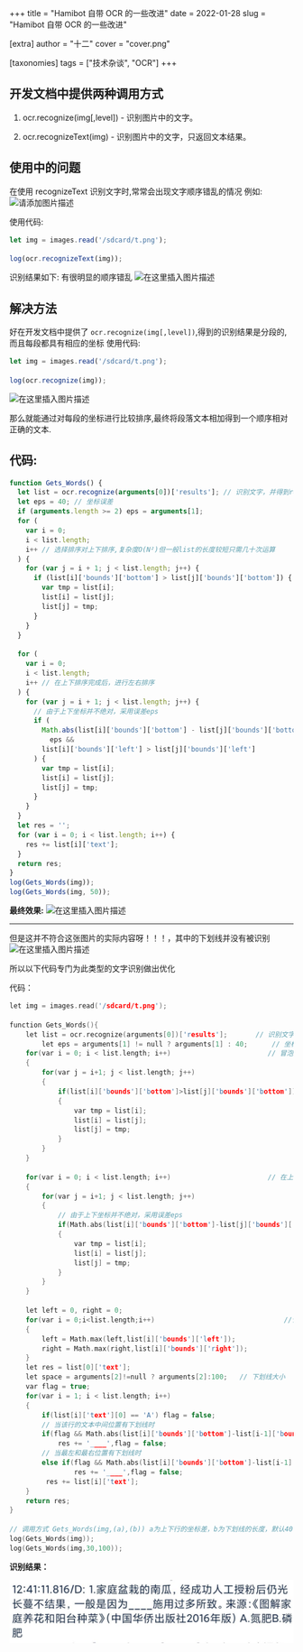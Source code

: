 +++
title = "Hamibot 自带 OCR 的一些改进" 
date = 2022-01-28 
slug = "Hamibot 自带 OCR 的一些改进"

[extra]
author = "十二" 
cover = "cover.png"

[taxonomies]
tags = ["技术杂谈", "OCR"]
+++

## 开发文档中提供两种调用方式

1.  ocr.recognize(img[,level]) - 识别图片中的文字。

2.  ocr.recognizeText(img) - 识别图片中的文字，只返回文本结果。

## 使用中的问题

在使用 recognizeText 识别文字时,常常会出现文字顺序错乱的情况
例如:![请添加图片描述](t.png)

使用代码:

```js
let img = images.read('/sdcard/t.png');

log(ocr.recognizeText(img));
```

识别结果如下: 有很明显的顺序错乱
![在这里插入图片描述](0.png)

## 解决方法

好在开发文档中提供了 `ocr.recognize(img[,level])`,得到的识别结果是分段的,而且每段都具有相应的坐标
使用代码:

```js
let img = images.read('/sdcard/t.png');

log(ocr.recognize(img));
```

![在这里插入图片描述](1.png)

那么就能通过对每段的坐标进行比较排序,最终将段落文本相加得到一个顺序相对正确的文本.

## 代码:

```js
function Gets_Words() {
  let list = ocr.recognize(arguments[0])['results']; // 识别文字，并得到results
  let eps = 40; // 坐标误差
  if (arguments.length >= 2) eps = arguments[1];
  for (
    var i = 0;
    i < list.length;
    i++ // 选择排序对上下排序,复杂度O(N²)但一般list的长度较短只需几十次运算
  ) {
    for (var j = i + 1; j < list.length; j++) {
      if (list[i]['bounds']['bottom'] > list[j]['bounds']['bottom']) {
        var tmp = list[i];
        list[i] = list[j];
        list[j] = tmp;
      }
    }
  }

  for (
    var i = 0;
    i < list.length;
    i++ // 在上下排序完成后，进行左右排序
  ) {
    for (var j = i + 1; j < list.length; j++) {
      // 由于上下坐标并不绝对，采用误差eps
      if (
        Math.abs(list[i]['bounds']['bottom'] - list[j]['bounds']['bottom']) <
          eps &&
        list[i]['bounds']['left'] > list[j]['bounds']['left']
      ) {
        var tmp = list[i];
        list[i] = list[j];
        list[j] = tmp;
      }
    }
  }
  let res = '';
  for (var i = 0; i < list.length; i++) {
    res += list[i]['text'];
  }
  return res;
}
log(Gets_Words(img));
log(Gets_Words(img, 50));
```

**最终效果:**
![在这里插入图片描述](2.png)

---
但是这并不符合这张图片的实际内容呀！！！，其中的下划线并没有被识别
![在这里插入图片描述](t.png)

所以以下代码专门为此类型的文字识别做出优化

代码：
```cpp
let img = images.read('/sdcard/t.png');

function Gets_Words(){
    let list = ocr.recognize(arguments[0])['results'];       // 识别文字，并得到results
 		let eps = arguments[1] != null ? arguments[1] : 40;      // 坐标误差
  	for(var i = 0; i < list.length; i++)                        // 冒泡排序对上下排序
    {
        for(var j = i+1; j < list.length; j++)
        {
            if(list[i]['bounds']['bottom']>list[j]['bounds']['bottom'])
            {
                var tmp = list[i];
                list[i] = list[j];
                list[j] = tmp;
            }
        }
    }
		
    for(var i = 0; i < list.length; i++)                        // 在上下排序完成后，进行左右排序
    {
        for(var j = i+1; j < list.length; j++)
        {
            // 由于上下坐标并不绝对，采用误差eps
            if(Math.abs(list[i]['bounds']['bottom']-list[j]['bounds']['bottom']) < eps && list[i]['bounds']['left'] > list[j]['bounds']['left'])
            {
                var tmp = list[i];
                list[i] = list[j];
                list[j] = tmp;
            }
        }
    }
  	
  	let left = 0, right = 0;
  	for(var i = 0;i<list.length;i++)								//记录最左边和最右边的坐标
    {
      	left = Math.max(left,list[i]['bounds']['left']);
        right = Math.max(right,list[i]['bounds']['right']);
    }
    let res = list[0]['text'];
  	let space = arguments[2]!=null ? arguments[2]:100;   // 下划线大小
  	var flag = true;
    for(var i = 1; i < list.length; i++)
    {
      	if(list[i]['text'][0] == 'A') flag = false;
      	// 当该行的文本中间位置有下划线时
    	if(flag && Math.abs(list[i]['bounds']['bottom']-list[i-1]['bounds']['bottom']) < eps && list[i]['bounds']['left']-list[i-1]['bounds']['right']>space)
          	res += '____',flag = false;
      	// 当最左和最右位置有下划线时
      	else if(flag && Math.abs(list[i]['bounds']['bottom']-list[i-1]['bounds']['bottom']) > eps && (right-list[i-1]['bounds']['right']>space || list[i]['bounds']['left']-left > space))
        		res += '____',flag = false;
         res += list[i]['text'];
    }
    return res;
}

// 调用方式 Gets_Words(img,(a),(b)) a为上下行的坐标差，b为下划线的长度，默认40，100
log(Gets_Words(img));
log(Gets_Words(img,30,100));

```
**识别结果：**

![在这里插入图片描述](3.png)
